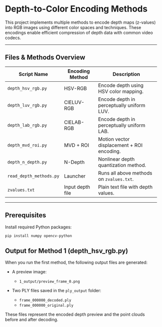 # Depth-to-Color Encoding Methods

This project implements multiple methods to encode depth maps (z-values) into RGB images using different color spaces and techniques. These encodings enable efficient compression of depth data with common video codecs.

---

## Files & Methods Overview

| Script Name           | Encoding Method    | Description                                  |
|-----------------------|--------------------|----------------------------------------------|
| `depth_hsv_rgb.py`    | HSV-RGB            | Encode depth using HSV color mapping.        |
| `depth_luv_rgb.py`    | CIELUV-RGB         | Encode depth in perceptually uniform LUV.   |
| `depth_lab_rgb.py`    | CIELAB-RGB         | Encode depth in perceptually uniform LAB.   |
| `depth_mvd_roi.py`    | MVD + ROI          | Motion vector displacement + ROI encoding.  |
| `depth_n_depth.py`    | N-Depth            | Nonlinear depth quantization method.         |
| `read_depth_methods.py` | Launcher          | Runs all above methods on `zvalues.txt`.     |
| `zvalues.txt`         | Input depth file   | Plain text file with depth values.            |

---

## Prerequisites

Install required Python packages:

```bash
pip install numpy opencv-python
```

## Output for Method 1 (depth_hsv_rgb.py)

When you run the first method, the following output files are generated:

- A preview image:
  - `1_output/preview_frame_0.png`

- Two PLY files saved in the `ply_output` folder:
  - `frame_000000_decoded.ply`
  - `frame_000000_original.ply`

These files represent the encoded depth preview and the point clouds before and after decoding.
